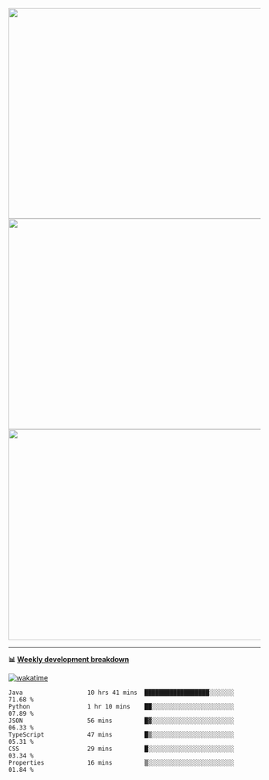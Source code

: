 <p float="left" align="middle"><img src="https://user-images.githubusercontent.com/56089155/195064669-12bd89bb-53c9-44b1-9fd8-993f93f585e1.png" width="600px" height="420px">
<img src="https://user-images.githubusercontent.com/56089155/195064706-c37aa3c8-f669-46c9-abba-1eadcbb910c5.png" width="600px" height="420px">
<img src="https://user-images.githubusercontent.com/56089155/195064753-0de674c7-4fc7-4831-a8a5-402e19cc77be.png" width="600px" height="420px"></p>

<hr />

**📊 [Weekly development breakdown](https://wakatime.com/@Ari24)**

[![wakatime](https://wakatime.com/badge/user/ca34c016-707f-4382-84cf-1823913a1423.svg)](https://wakatime.com/@ca34c016-707f-4382-84cf-1823913a1423)

<!--START_SECTION:waka-->

```text
Java                  10 hrs 41 mins  ██████████████████░░░░░░░   71.68 %
Python                1 hr 10 mins    ██░░░░░░░░░░░░░░░░░░░░░░░   07.89 %
JSON                  56 mins         █▓░░░░░░░░░░░░░░░░░░░░░░░   06.33 %
TypeScript            47 mins         █▒░░░░░░░░░░░░░░░░░░░░░░░   05.31 %
CSS                   29 mins         █░░░░░░░░░░░░░░░░░░░░░░░░   03.34 %
Properties            16 mins         ▒░░░░░░░░░░░░░░░░░░░░░░░░   01.84 %
```

<!--END_SECTION:waka-->
